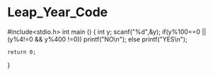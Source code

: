 # Leap_Year_Code
 #include<stdio.h>
 int main ()
  {
int y;
scanf("%d",&y);
if(y%100==0 || (y%4!=0 && y%400 !=0))
printf("NO\n");
else 
printf("YES\n");





    return 0;
 }
 
